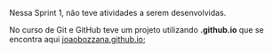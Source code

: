 Nessa Sprint 1, não teve atividades a serem desenvolvidas.

No curso de Git e GitHub teve um projeto utilizando **.github.io** que se encontra aqui [joaobozzana.github.io](https://github.com/joaobozzana/joaobozzana.github.io);